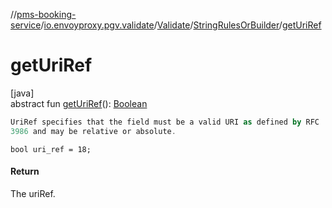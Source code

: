 //[pms-booking-service](../../../../index.md)/[io.envoyproxy.pgv.validate](../../index.md)/[Validate](../index.md)/[StringRulesOrBuilder](index.md)/[getUriRef](get-uri-ref.md)

# getUriRef

[java]\
abstract fun [getUriRef](get-uri-ref.md)(): [Boolean](https://kotlinlang.org/api/core/kotlin-stdlib/kotlin/-boolean/index.html)

```kotlin
UriRef specifies that the field must be a valid URI as defined by RFC
3986 and may be relative or absolute.

```
`bool uri_ref = 18;`

#### Return

The uriRef.
